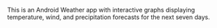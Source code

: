 This is an Android Weather app with interactive graphs displaying temperature, wind, and precipitation forecasts for the next seven days. 
